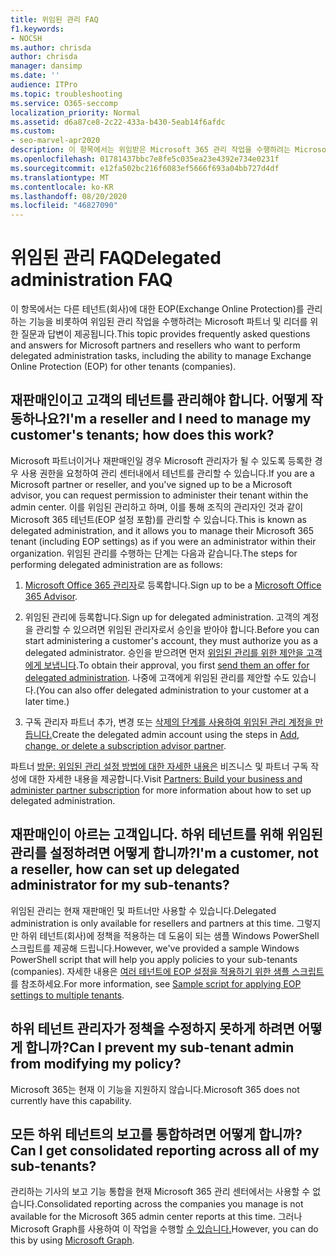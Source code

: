 ```yaml
---
title: 위임된 관리 FAQ
f1.keywords:
- NOCSH
ms.author: chrisda
author: chrisda
manager: dansimp
ms.date: ''
audience: ITPro
ms.topic: troubleshooting
ms.service: O365-seccomp
localization_priority: Normal
ms.assetid: d6a87ce8-2c22-433a-b430-5eab14f6afdc
ms.custom:
- seo-marvel-apr2020
description: 이 항목에서는 위임받은 Microsoft 365 관리 작업을 수행하려는 Microsoft 파트너 및 리더를 위한 FAQ와 답변을 제공합니다.
ms.openlocfilehash: 01781437bbc7e8fe5c035ea23e4392e734e0231f
ms.sourcegitcommit: e12fa502bc216f6083ef5666f693a04bb727d4df
ms.translationtype: MT
ms.contentlocale: ko-KR
ms.lasthandoff: 08/20/2020
ms.locfileid: "46827090"
---
```

# <a name="delegated-administration-faq"></a><span data-ttu-id="edd42-103">위임된 관리 FAQ</span><span class="sxs-lookup"><span data-stu-id="edd42-103">Delegated administration FAQ</span></span>

<span data-ttu-id="edd42-104">이 항목에서는 다른 테넌트(회사)에 대한 EOP(Exchange Online Protection)를 관리하는 기능을 비롯하여 위임된 관리 작업을 수행하려는 Microsoft 파트너 및 리더를 위한 질문과 답변이 제공됩니다.</span><span class="sxs-lookup"><span data-stu-id="edd42-104">This topic provides frequently asked questions and answers for Microsoft partners and resellers who want to perform delegated administration tasks, including the ability to manage Exchange Online Protection (EOP) for other tenants (companies).</span></span>

## <a name="im-a-reseller-and-i-need-to-manage-my-customers-tenants-how-does-this-work"></a><span data-ttu-id="edd42-105">재판매인이고 고객의 테넌트를 관리해야 합니다. 어떻게 작동하나요?</span><span class="sxs-lookup"><span data-stu-id="edd42-105">I'm a reseller and I need to manage my customer's tenants; how does this work?</span></span>

<span data-ttu-id="edd42-106">Microsoft 파트너이거나 재판매인일 경우 Microsoft 관리자가 될 수 있도록 등록한 경우 사용 권한을 요청하여 관리 센터내에서 테넌트를 관리할 수 있습니다.</span><span class="sxs-lookup"><span data-stu-id="edd42-106">If you are a Microsoft partner or reseller, and you've signed up to be a Microsoft advisor, you can request permission to administer their tenant within the admin center.</span></span> <span data-ttu-id="edd42-107">이를 위임된 관리하고 하며, 이를 통해 조직의 관리자인 것과 같이 Microsoft 365 테넌트(EOP 설정 포함)를 관리할 수 있습니다.</span><span class="sxs-lookup"><span data-stu-id="edd42-107">This is known as delegated administration, and it allows you to manage their Microsoft 365 tenant (including EOP settings) as if you were an administrator within their organization.</span></span> <span data-ttu-id="edd42-108">위임된 관리를 수행하는 단계는 다음과 같습니다.</span><span class="sxs-lookup"><span data-stu-id="edd42-108">The steps for performing delegated administration are as follows:</span></span>

1. <span data-ttu-id="edd42-109">[Microsoft Office 365 관리자](https://aka.ms/cloudbenefits)로 등록합니다.</span><span class="sxs-lookup"><span data-stu-id="edd42-109">Sign up to be a [Microsoft Office 365 Advisor](https://aka.ms/cloudbenefits).</span></span>

2. <span data-ttu-id="edd42-110">위임된 관리에 등록합니다.</span><span class="sxs-lookup"><span data-stu-id="edd42-110">Sign up for delegated administration.</span></span> <span data-ttu-id="edd42-111">고객의 계정을 관리할 수 있으려면 위임된 관리자로서 승인을 받아야 합니다.</span><span class="sxs-lookup"><span data-stu-id="edd42-111">Before you can start administering a customer's account, they must authorize you as a delegated administrator.</span></span> <span data-ttu-id="edd42-112">승인을 받으려면 먼저 [위임된 관리를 위한 제안을 고객에게 보냅니다](https://support.microsoft.com/office/26530dc0-ebba-415b-86b1-b55bc06b073e).</span><span class="sxs-lookup"><span data-stu-id="edd42-112">To obtain their approval, you first [send them an offer for delegated administration](https://support.microsoft.com/office/26530dc0-ebba-415b-86b1-b55bc06b073e).</span></span> <span data-ttu-id="edd42-113">나중에 고객에게 위임된 관리를 제안할 수도 있습니다.</span><span class="sxs-lookup"><span data-stu-id="edd42-113">(You can also offer delegated administration to your customer at a later time.)</span></span>

3. <span data-ttu-id="edd42-114">구독 관리자 파트너 추가, 변경 또는 [삭제의 단계를 사용하여 위임된 관리 계정을 만듭니다.](https://docs.microsoft.com/microsoft-365/admin/misc/add-partner)</span><span class="sxs-lookup"><span data-stu-id="edd42-114">Create the delegated admin account using the steps in [Add, change, or delete a subscription advisor partner](https://docs.microsoft.com/microsoft-365/admin/misc/add-partner).</span></span>

<span data-ttu-id="edd42-115">파트너 [방문: 위임된 관리 설정 방법에 대한 자세한 내용은](https://support.microsoft.com/office/30dd1681-47e0-4cbc-abfe-a222cd111319) 비즈니스 및 파트너 구독 작성에 대한 자세한 내용을 제공합니다.</span><span class="sxs-lookup"><span data-stu-id="edd42-115">Visit [Partners: Build your business and administer partner subscription](https://support.microsoft.com/office/30dd1681-47e0-4cbc-abfe-a222cd111319) for more information about how to set up delegated administration.</span></span>

## <a name="im-a-customer-not-a-reseller-how-can-set-up-delegated-administrator-for-my-sub-tenants"></a><span data-ttu-id="edd42-116">재판매인이 아르는 고객입니다. 하위 테넌트를 위해 위임된 관리를 설정하려면 어떻게 합니까?</span><span class="sxs-lookup"><span data-stu-id="edd42-116">I'm a customer, not a reseller, how can set up delegated administrator for my sub-tenants?</span></span>

<span data-ttu-id="edd42-117">위임된 관리는 현재 재판매인 및 파트너만 사용할 수 있습니다.</span><span class="sxs-lookup"><span data-stu-id="edd42-117">Delegated administration is only available for resellers and partners at this time.</span></span> <span data-ttu-id="edd42-118">그렇지만 하위 테넌트(회사)에 정책을 적용하는 데 도움이 되는 샘플 Windows PowerShell 스크립트를 제공해 드립니다.</span><span class="sxs-lookup"><span data-stu-id="edd42-118">However, we've provided a sample Windows PowerShell script that will help you apply policies to your sub-tenants (companies).</span></span> <span data-ttu-id="edd42-119">자세한 내용은 [여러 테넌트에 EOP 설정을 적용하기 위한 샘플 스크립트](sample-script-for-applying-eop-settings-to-multiple-tenants.md)를 참조하세요.</span><span class="sxs-lookup"><span data-stu-id="edd42-119">For more information, see [Sample script for applying EOP settings to multiple tenants](sample-script-for-applying-eop-settings-to-multiple-tenants.md).</span></span>

## <a name="can-i-prevent-my-sub-tenant-admin-from-modifying-my-policy"></a><span data-ttu-id="edd42-120">하위 테넌트 관리자가 정책을 수정하지 못하게 하려면 어떻게 합니까?</span><span class="sxs-lookup"><span data-stu-id="edd42-120">Can I prevent my sub-tenant admin from modifying my policy?</span></span>

<span data-ttu-id="edd42-121">Microsoft 365는 현재 이 기능을 지원하지 않습니다.</span><span class="sxs-lookup"><span data-stu-id="edd42-121">Microsoft 365 does not currently have this capability.</span></span>

## <a name="can-i-get-consolidated-reporting-across-all-of-my-sub-tenants"></a><span data-ttu-id="edd42-122">모든 하위 테넌트의 보고를 통합하려면 어떻게 합니까?</span><span class="sxs-lookup"><span data-stu-id="edd42-122">Can I get consolidated reporting across all of my sub-tenants?</span></span>

<span data-ttu-id="edd42-123">관리하는 기사의 보고 기능 통합을 현재 Microsoft 365 관리 센터에서는 사용할 수 없습니다.</span><span class="sxs-lookup"><span data-stu-id="edd42-123">Consolidated reporting across the companies you manage is not available for the Microsoft 365 admin center reports at this time.</span></span> <span data-ttu-id="edd42-124">그러나 Microsoft Graph를 사용하여 이 작업을 수행할 [수 있습니다.](https://docs.microsoft.com/graph/overview)</span><span class="sxs-lookup"><span data-stu-id="edd42-124">However, you can do this by using [Microsoft Graph](https://docs.microsoft.com/graph/overview).</span></span>
